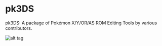 # pk3DS
pk3DS: A package of Pokémon X/Y/OR/AS ROM Editing Tools by various contributors.

![alt tag](http://i.imgur.com/rRfCNLI.png)
